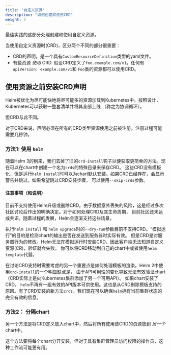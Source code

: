 ```yaml
---
title: "自定义资源"
description: "如何创建和使用CRD"
weight: 7
---
```


最佳实践的这部分处理创建和使用自定义资源。

当使用自定义资源时(CRD)，区分两个不同的部分很重要：

- CRD的声明。是一个具有`CustomResourceDefinition`类型的yaml文件。
- 有些资源 _使用_ CRD. 假设CRD定义了`foo.example.com/v1`。任何有`apiVersion: example.com/v1`和
  `Foo`类的资源都可以使用CRD。

## 使用资源之前安装CRD声明

Helm被优化为尽可能快地将尽可能多的资源加载到Kubernetes中。按照设计，Kubernetes可以获取一整套清单并将其全部上线
（称之为协调循环）。

但CRD与此不同。

对于CRD来说，声明必须在所有的CRD类型资源使用之前被注册。注册过程可能需要几秒钟。

### 方法1: 使用 `helm`

随着Helm 3的到来，我们去掉了旧的`crd-install`钩子以便获取更简单的方法。现在可以在chart中创建一个名为`crds`的特殊目录来保存CRD。
这些CRD没有模板化，但是运行`helm install`时可以为chart默认安装。如果CRD已经存在，会显示警告并跳过。如果希望跳过CRD安装步骤，
可以使用`--skip-crds`参数。

#### 注意事项（和说明）

目前不支持使用Helm升级或删除CRD。由于数据意外丢失的风险，这是经过多次社区讨论后作出的明确决定。对于如何处理CRD及其生命周期，
目前社区还未达成共识。随着过程的发展，Helm会逐渐支持这些场景。

执行`helm install` 和 `helm upgrade`时的`--dry-run`参数目前不支持CRD。“模拟运行”的目的是检测chart的输出是否在发送到服务器时实际有效。
但是CRD是对服务器行为的修改。Helm无法在模拟运行时安装CRD，因此客户端无法知道自定义资源(CR)，验证就会失败。
你可以将CRD移动到自己的chart中或者使用`helm template`代替。

在讨论CRD支持时需要考虑的另一个重要点是如何处理模板的渲染。Helm 2中使用`crd-install`的一个明显缺点是，
由于API可用性的变化导致无法有效验证chart（CRD实际上是向Kubernetes集群添加了另一个可用API）。 如果chart安装了CRD，
`helm`不再有一组有效的API版本可供使用。这也是从CRD删除模板支持的原因。有了CRD安装的新方法`crds`，我们现在可以确保`helm`拥有当前集群状态的完全有效的信息。

### 方法2： 分隔chart

另一个方法是将CRD定义放入chart中，然后将所有使用该CRD的资源放到 _另一个_ chart中。

这个方法要将每个chart分开安装，但对于具有集群管理员访问权限的操作员，这种工作流可能更有用。
